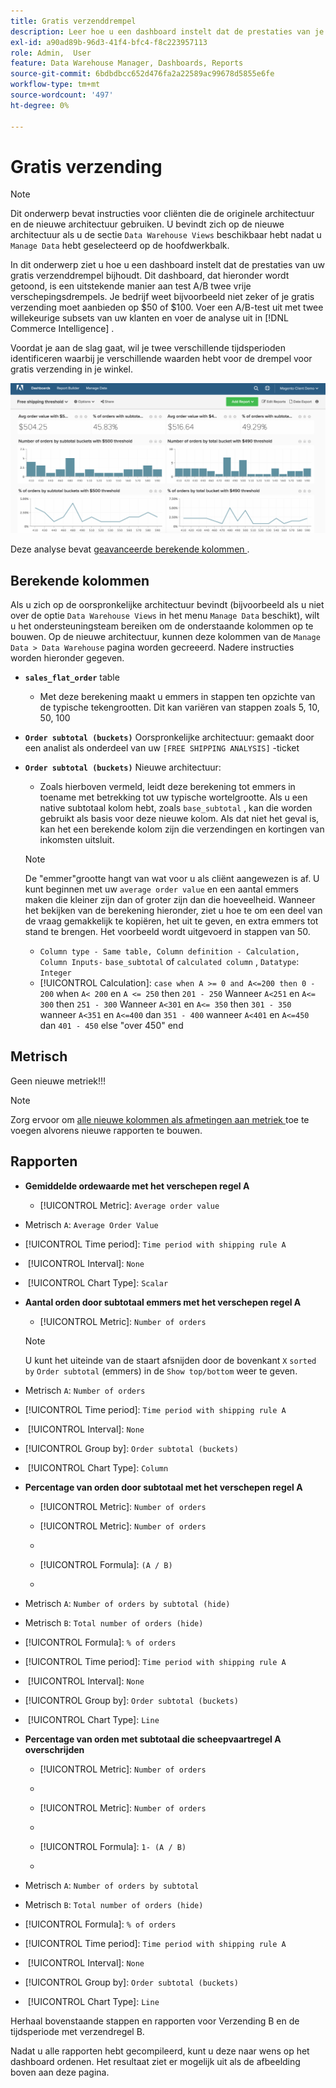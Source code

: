 ```yaml
---
title: Gratis verzenddrempel
description: Leer hoe u een dashboard instelt dat de prestaties van je gratis verzenddrempel bijhoudt.
exl-id: a90ad89b-96d3-41f4-bfc4-f8c223957113
role: Admin,  User
feature: Data Warehouse Manager, Dashboards, Reports
source-git-commit: 6bdbdbcc652d476fa2a22589ac99678d5855e6fe
workflow-type: tm+mt
source-wordcount: '497'
ht-degree: 0%

---
```


# Gratis verzending

>[!NOTE]
>
>Dit onderwerp bevat instructies voor cliënten die de originele architectuur en de nieuwe architectuur gebruiken. U bevindt zich op de nieuwe architectuur als u de sectie `Data Warehouse Views` beschikbaar hebt nadat u `Manage Data` hebt geselecteerd op de hoofdwerkbalk.

In dit onderwerp ziet u hoe u een dashboard instelt dat de prestaties van uw gratis verzenddrempel bijhoudt. Dit dashboard, dat hieronder wordt getoond, is een uitstekende manier aan test A/B twee vrije verschepingsdrempels. Je bedrijf weet bijvoorbeeld niet zeker of je gratis verzending moet aanbieden op $50 of $100. Voer een A/B-test uit met twee willekeurige subsets van uw klanten en voer de analyse uit in [!DNL Commerce Intelligence] .

Voordat je aan de slag gaat, wil je twee verschillende tijdsperioden identificeren waarbij je verschillende waarden hebt voor de drempel voor gratis verzending in je winkel.

![](../../assets/free_shipping_threshold.png)

Deze analyse bevat [ geavanceerde berekende kolommen ](../data-warehouse-mgr/adv-calc-columns.md).

## Berekende kolommen

Als u zich op de oorspronkelijke architectuur bevindt (bijvoorbeeld als u niet over de optie `Data Warehouse Views` in het menu `Manage Data` beschikt), wilt u het ondersteuningsteam bereiken om de onderstaande kolommen op te bouwen. Op de nieuwe architectuur, kunnen deze kolommen van de `Manage Data > Data Warehouse` pagina worden gecreeerd. Nadere instructies worden hieronder gegeven.

* **`sales_flat_order`** table
   * Met deze berekening maakt u emmers in stappen ten opzichte van de typische tekengrootten. Dit kan variëren van stappen zoals 5, 10, 50, 100

* **`Order subtotal (buckets)`** Oorspronkelijke architectuur: gemaakt door een analist als onderdeel van uw `[FREE SHIPPING ANALYSIS]` -ticket
* **`Order subtotal (buckets)`** Nieuwe architectuur:
   * Zoals hierboven vermeld, leidt deze berekening tot emmers in toename met betrekking tot uw typische wortelgrootte. Als u een native subtotaal kolom hebt, zoals `base_subtotal` , kan die worden gebruikt als basis voor deze nieuwe kolom. Als dat niet het geval is, kan het een berekende kolom zijn die verzendingen en kortingen van inkomsten uitsluit.

  >[!NOTE]
  >
  >De &quot;emmer&quot;grootte hangt van wat voor u als cliënt aangewezen is af. U kunt beginnen met uw `average order value` en een aantal emmers maken die kleiner zijn dan of groter zijn dan die hoeveelheid. Wanneer het bekijken van de berekening hieronder, ziet u hoe te om een deel van de vraag gemakkelijk te kopiëren, het uit te geven, en extra emmers tot stand te brengen. Het voorbeeld wordt uitgevoerd in stappen van 50.

   * `Column type - Same table, Column definition - Calculation, Column Inputs-` `base_subtotal` of `calculated column` , `Datatype`: `Integer`
   * [!UICONTROL Calculation]: `case when A >= 0 and A<=200 then 0 - 200`
when `A< 200` en `A <= 250` then `201 - 250`
Wanneer `A<251` en `A<= 300` then `251 - 300`
Wanneer `A<301` en `A<= 350` then `301 - 350`
wanneer `A<351` en `A<=400` dan `351 - 400`
wanneer `A<401` en `A<=450` dan `401 - 450`
else &quot;over 450&quot;
end


## Metrisch

Geen nieuwe metriek!!!

>[!NOTE]
>
>Zorg ervoor om [ alle nieuwe kolommen als afmetingen aan metriek ](../data-warehouse-mgr/manage-data-dimensions-metrics.md) toe te voegen alvorens nieuwe rapporten te bouwen.

## Rapporten

* **Gemiddelde ordewaarde met het verschepen regel A**
   * [!UICONTROL Metric]: `Average order value`

* Metrisch `A`: `Average Order Value`
* [!UICONTROL Time period]: `Time period with shipping rule A`
* &#x200B;
  [!UICONTROL Interval]: `None`
* &#x200B;
  [!UICONTROL Chart Type]: `Scalar`

* **Aantal orden door subtotaal emmers met het verschepen regel A**
   * [!UICONTROL Metric]: `Number of orders`

  >[!NOTE]
  >
  >U kunt het uiteinde van de staart afsnijden door de bovenkant `X` `sorted by` `Order subtotal` (emmers) in de `Show top/bottom` weer te geven.

* Metrisch `A`: `Number of orders`
* [!UICONTROL Time period]: `Time period with shipping rule A`
* &#x200B;
  [!UICONTROL Interval]: `None`
* [!UICONTROL Group by]: `Order subtotal (buckets)`
* &#x200B;
  [!UICONTROL Chart Type]: `Column`

* **Percentage van orden door subtotaal met het verschepen regel A**
   * [!UICONTROL Metric]: `Number of orders`

   * [!UICONTROL Metric]: `Number of orders`
   * &#x200B;

     [!UICONTROL Group door]: `Independent`
   * [!UICONTROL Formula]: `(A / B)`
   * &#x200B;

     [!UICONTROL Format]: `%`

* Metrisch `A`: `Number of orders by subtotal (hide)`
* Metrisch `B`: `Total number of orders (hide)`
* [!UICONTROL Formula]: `% of orders`
* [!UICONTROL Time period]: `Time period with shipping rule A`
* &#x200B;
  [!UICONTROL Interval]: `None`
* [!UICONTROL Group by]: `Order subtotal (buckets)`
* &#x200B;
  [!UICONTROL Chart Type]: `Line`

* **Percentage van orden met subtotaal die scheepvaartregel A overschrijden**
   * [!UICONTROL Metric]: `Number of orders`
   * &#x200B;

     [!UICONTROL Perspective]: `Cumulative`

   * [!UICONTROL Metric]: `Number of orders`
   * &#x200B;

     [!UICONTROL Group door]: `Independent`

   * [!UICONTROL Formula]: `1- (A / B)`
   * &#x200B;

     [!UICONTROL Format]: `%`

* Metrisch `A`: `Number of orders by subtotal`
* Metrisch `B`: `Total number of orders (hide)`
* [!UICONTROL Formula]: `% of orders`
* [!UICONTROL Time period]: `Time period with shipping rule A`
* &#x200B;
  [!UICONTROL Interval]: `None`
* [!UICONTROL Group by]: `Order subtotal (buckets)`
* &#x200B;
  [!UICONTROL Chart Type]: `Line`


Herhaal bovenstaande stappen en rapporten voor Verzending B en de tijdsperiode met verzendregel B.

Nadat u alle rapporten hebt gecompileerd, kunt u deze naar wens op het dashboard ordenen. Het resultaat ziet er mogelijk uit als de afbeelding boven aan deze pagina.
